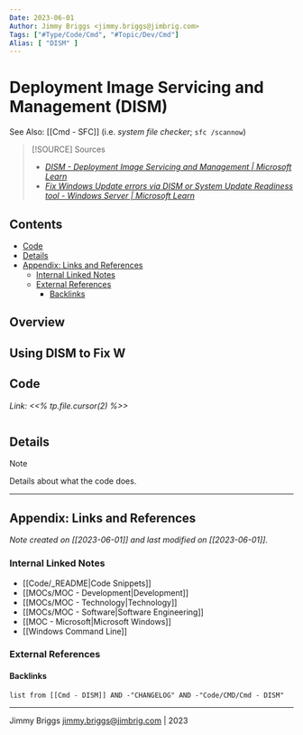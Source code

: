 ```yaml
---
Date: 2023-06-01
Author: Jimmy Briggs <jimmy.briggs@jimbrig.com>
Tags: ["#Type/Code/Cmd", "#Topic/Dev/Cmd"]
Alias: [ "DISM" ]
---
```


# Deployment Image Servicing and Management (DISM)

See Also: [[Cmd - SFC]] (i.e. *system file checker*; `sfc /scannow`)

> [!SOURCE] Sources
> - *[DISM - Deployment Image Servicing and Management | Microsoft Learn](https://learn.microsoft.com/en-us/windows-hardware/manufacture/desktop/dism---deployment-image-servicing-and-management-technical-reference-for-windows?view=windows-11)*
> - *[Fix Windows Update errors via DISM or System Update Readiness tool - Windows Server | Microsoft Learn](https://learn.microsoft.com/en-us/troubleshoot/windows-server/deployment/fix-windows-update-errors)*

## Contents

- [Code](#code)
- [Details](#details)
- [Appendix: Links and References](#appendix-links-and-references)
	- [Internal Linked Notes](#internal-linked-notes)
	- [External References](#external-references)
		- [Backlinks](#backlinks)

## Overview

## Using DISM to Fix W



## Code

*Link: <<% tp.file.cursor(2) %>>*

```powershell

```

## Details


> [!NOTE]
> Details about what the code does.



***

## Appendix: Links and References

*Note created on [[2023-06-01]] and last modified on [[2023-06-01]].*

### Internal Linked Notes

- [[Code/_README|Code Snippets]]
- [[MOCs/MOC - Development|Development]]
- [[MOCs/MOC - Technology|Technology]]
- [[MOCs/MOC - Software|Software Engineering]]
- [[MOC - Microsoft|Microsoft Windows]]
- [[Windows Command Line]]

### External References



#### Backlinks

```dataview
list from [[Cmd - DISM]] AND -"CHANGELOG" AND -"Code/CMD/Cmd - DISM"
```


***

Jimmy Briggs <jimmy.briggs@jimbrig.com> | 2023

